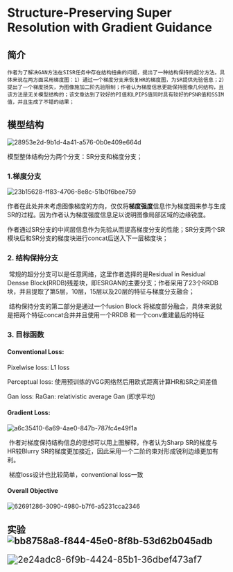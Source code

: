 # Structure-Preserving Super Resolution with Gradient Guidance

## 简介

 	作者为了解决GAN方法在SISR任务中存在结构扭曲的问题，提出了一种结构保持的超分方法。具体来说在两方面采用梯度图：1）通过一个梯度分支来恢复HR的梯度图，为SR提供先验信息；2）提出了一个梯度损失，为图像施加二阶先验限制；作者认为梯度信息更能保持图像几何结构，且该方法是无关模型结构的；该文章达到了较好的PI值和LPIPS值同时具有较好的PSNR值和SSIM值，并且生成了不错的结果；

## 模型结构

![28953e2d-9b1d-4a41-a576-0b0e409e664d](D:\我的文档\11103931\Desktop\28953e2d-9b1d-4a41-a576-0b0e409e664d.png)

模型整体结构分为两个分支：SR分支和梯度分支；

### 1.梯度分支

![23b15628-ff83-4706-8e8c-51b0f6bee759](D:\我的文档\11103931\Desktop\23b15628-ff83-4706-8e8c-51b0f6bee759.png)

​	作者在此处并未考虑图像梯度的方向，仅仅将**梯度强度**信息作为梯度图来参与生成SR的过程。因为作者认为梯度强度信息足以说明图像局部区域的边缘锐度。

​	作者通过SR分支的中间层信息作为先验从而提高梯度分支的性能；SR分支两个SR模块后和SR分支的梯度块进行concat后送入下一层梯度块；

### 2. 结构保持分支

​	常规的超分分支可以是任意网络，这里作者选择的是Residual in Residual Densse Block(RRDB)残差块，即ESRGAN的主要分支；作者采用了23个RRDB块，并且提取了第5层，10层，15层以及20层的特征与梯度分支融合；

​	结构保持分支的第二部分是通过一个fusion Block 将梯度部分融合，具体来说就是把两个特征concat合并并且使用一个RRDB 和一个conv重建最后的特征

### 3. 目标函数

#### Conventional Loss:

Pixelwise loss: L1 loss

Perceptual loss: 使用预训练的VGG网络然后用欧式距离计算HR和SR之间差值

Gan loss: RaGan: relativistic average Gan (即求平均)

#### Gradient Loss:

![a6c35410-6a69-4ae0-847b-787fc4e49f1a](D:\我的文档\11103931\Desktop\a6c35410-6a69-4ae0-847b-787fc4e49f1a.png)

​	作者对梯度保持结构信息的思想可以用上图解释，作者认为Sharp SR的梯度与HR较Blurry SR的梯度更加接近，因此采用一个二阶约束对形成锐利边缘更加有利。

​	梯度loss设计也比较简单，conventional loss一致

#### Overall Objective

![62691286-3090-4980-b7f6-a5231cca2346](D:\我的文档\11103931\Desktop\62691286-3090-4980-b7f6-a5231cca2346.png)

## 实验![bb8758a8-f844-45e0-8f8b-53d62b045adb](D:\我的文档\11103931\Desktop\bb8758a8-f844-45e0-8f8b-53d62b045adb.png)



<img src="D:\我的文档\11103931\Desktop\2e24adc8-6f9b-4424-85b1-36dbef473af7.png" alt="2e24adc8-6f9b-4424-85b1-36dbef473af7" style="zoom:150%;" />
